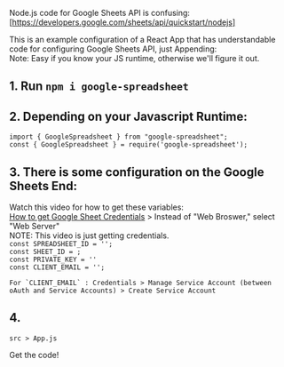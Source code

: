 Node.js code for Google Sheets API is confusing: [https://developers.google.com/sheets/api/quickstart/nodejs]

This is an example configuration of a React App that has understandable code for configuring Google Sheets API, just Appending: <br />
Note: Easy if you know your JS runtime, otherwise we'll figure it out.


## 1. Run `npm i google-spreadsheet`
  
## 2. Depending on your Javascript Runtime: <br />
   `import { GoogleSpreadsheet } from "google-spreadsheet";`<br />
   `const { GoogleSpreadsheet } = require('google-spreadsheet');`
   
## 3. There is some configuration on the Google Sheets End: <br /> 
Watch this video for how to get these variables: <br />
[How to get Google Sheet Credentials](https://www.youtube.com/watch?v=shctaaILCiU&t=38s&ab_channel=AnthonyBrunson) > Instead of "Web Broswer," select "Web Server"<br />
    NOTE: This video is just getting credentials. <br />
    `const SPREADSHEET_ID = '';`<br />
    `const SHEET_ID = ;`<br />
    `const PRIVATE_KEY = ''`<br />
    `const CLIENT_EMAIL = '';`<br />
    
    For `CLIENT_EMAIL` : Credentials > Manage Service Account (between oAuth and Service Accounts) > Create Service Account

## 4. 
  `src > App.js`
    
  Get the code!
    

